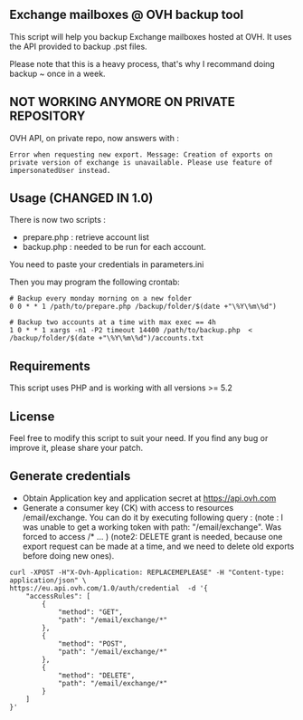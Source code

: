 Exchange mailboxes @ OVH backup tool
-------------------------

This script will help you backup Exchange mailboxes hosted at OVH.
It uses the API provided to backup .pst files.

Please note that this is a heavy process, that's why I recommand doing backup ~ once in a week.

NOT WORKING ANYMORE ON PRIVATE REPOSITORY
-----------------------------------------
OVH API, on private repo, now answers with : 
```
Error when requesting new export. Message: Creation of exports on private version of exchange is unavailable. Please use feature of impersonatedUser instead.
```

Usage (CHANGED IN 1.0)
-----
There is now two scripts : 
* prepare.php : retrieve account list
* backup.php : needed to be run for each account.

You need to paste your credentials in parameters.ini

Then you may program the following crontab: 
```
# Backup every monday morning on a new folder
0 0 * * 1 /path/to/prepare.php /backup/folder/$(date +"\%Y\%m\%d")

# Backup two accounts at a time with max exec == 4h
1 0 * * 1 xargs -n1 -P2 timeout 14400 /path/to/backup.php  < /backup/folder/$(date +"\%Y\%m\%d")/accounts.txt
```

Requirements
-------------
This script uses PHP and is working with all versions >= 5.2

License
-------
Feel free to modify this script to suit your need. If you find any bug or improve it, please share your patch.

Generate credentials
--------------------
- Obtain Application key and application secret at https://api.ovh.com
- Generate a consumer key (CK) with access to resources /email/exchange. You can do it by executing following query :
(note : I was unable to get a working token with path: "/email/exchange". Was forced to access /* ... ) 
(note2: DELETE grant is needed, because one export request can be made at a time, and we need to delete old exports before doing new ones).

```
curl -XPOST -H"X-Ovh-Application: REPLACEMEPLEASE" -H "Content-type: application/json" \
https://eu.api.ovh.com/1.0/auth/credential  -d '{
    "accessRules": [
        {
            "method": "GET",
            "path": "/email/exchange/*"
        },
        {
            "method": "POST",
            "path": "/email/exchange/*"
        },
        {
            "method": "DELETE",
            "path": "/email/exchange/*"
        }
    ]
}'
```
